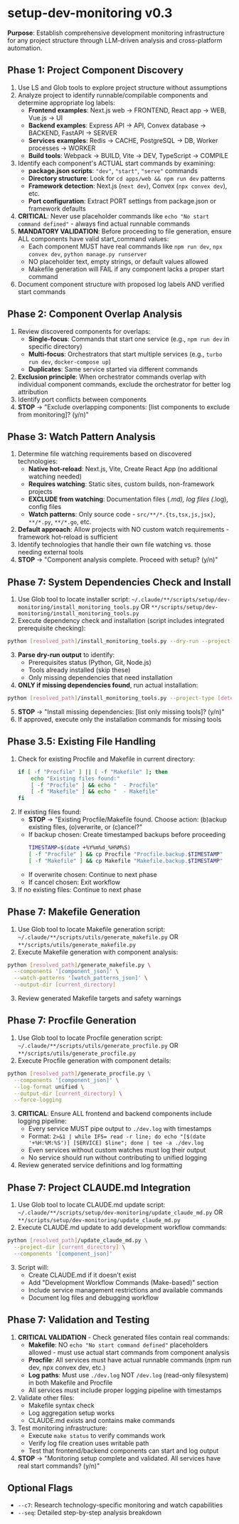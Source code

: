 # setup-dev-monitoring v0.3

**Purpose**: Establish comprehensive development monitoring infrastructure for any project structure through LLM-driven analysis and cross-platform automation.

## Phase 1: Project Component Discovery

1. Use LS and Glob tools to explore project structure without assumptions
2. Analyze project to identify runnable/compilable components and determine appropriate log labels:
   - **Frontend examples**: Next.js web → FRONTEND, React app → WEB, Vue.js → UI
   - **Backend examples**: Express API → API, Convex database → BACKEND, FastAPI → SERVER
   - **Services examples**: Redis → CACHE, PostgreSQL → DB, Worker processes → WORKER
   - **Build tools**: Webpack → BUILD, Vite → DEV, TypeScript → COMPILE
3. Identify each component's ACTUAL start commands by examining:
   - **package.json scripts**: `"dev"`, `"start"`, `"serve"` commands
   - **Directory structure**: Look for `cd apps/web && npm run dev` patterns
   - **Framework detection**: Next.js (`next dev`), Convex (`npx convex dev`), etc.
   - **Port configuration**: Extract PORT settings from package.json or framework defaults
4. **CRITICAL**: Never use placeholder commands like `echo "No start command defined"` - always find actual runnable commands
5. **MANDATORY VALIDATION**: Before proceeding to file generation, ensure ALL components have valid start_command values:
   - Each component MUST have real commands like `npm run dev`, `npx convex dev`, `python manage.py runserver`
   - NO placeholder text, empty strings, or default values allowed
   - Makefile generation will FAIL if any component lacks a proper start command
6. Document component structure with proposed log labels AND verified start commands

## Phase 2: Component Overlap Analysis

1. Review discovered components for overlaps:
   - **Single-focus**: Commands that start one service (e.g., `npm run dev` in specific directory)
   - **Multi-focus**: Orchestrators that start multiple services (e.g., `turbo run dev`, `docker-compose up`)
   - **Duplicates**: Same service started via different commands
2. **Exclusion principle**: When orchestrator commands overlap with individual component commands, exclude the orchestrator for better log attribution
3. Identify port conflicts between components
4. **STOP** → "Exclude overlapping components: [list components to exclude from monitoring]? (y/n)"

## Phase 3: Watch Pattern Analysis

1. Determine file watching requirements based on discovered technologies:
   - **Native hot-reload**: Next.js, Vite, Create React App (no additional watching needed)
   - **Requires watching**: Static sites, custom builds, non-framework projects
   - **EXCLUDE from watching**: Documentation files (_.md), log files (_.log), config files
   - **Watch patterns**: Only source code - `src/**/*.{ts,tsx,js,jsx}`, `**/*.py`, `**/*.go`, etc.
2. **Default approach**: Allow projects with NO custom watch requirements - framework hot-reload is sufficient
3. Identify technologies that handle their own file watching vs. those needing external tools
4. **STOP** → "Component analysis complete. Proceed with setup? (y/n)"

## Phase 7: System Dependencies Check and Install

1. Use Glob tool to locate installer script: `~/.claude/**/scripts/setup/dev-monitoring/install_monitoring_tools.py` OR `**/scripts/setup/dev-monitoring/install_monitoring_tools.py`
2. Execute dependency check and installation (script includes integrated prerequisite checking):

```bash
python [resolved_path]/install_monitoring_tools.py --dry-run --project-type [detected_types]
```

3. **Parse dry-run output** to identify:
   - Prerequisites status (Python, Git, Node.js)
   - Tools already installed (skip these)
   - Only missing dependencies that need installation
4. **ONLY if missing dependencies found**, run actual installation:

```bash
python [resolved_path]/install_monitoring_tools.py --project-type [detected_types]
```

5. **STOP** → "Install missing dependencies: [list only missing tools]? (y/n)"
6. If approved, execute only the installation commands for missing tools

## Phase 3.5: Existing File Handling

1. Check for existing Procfile and Makefile in current directory:
   ```bash
   if [ -f "Procfile" ] || [ -f "Makefile" ]; then
       echo "Existing files found:"
       [ -f "Procfile" ] && echo "  - Procfile"
       [ -f "Makefile" ] && echo "  - Makefile"
   fi
   ```
2. If existing files found:
   - **STOP** → "Existing Procfile/Makefile found. Choose action: (b)ackup existing files, (o)verwrite, or (c)ancel?"
   - If backup chosen: Create timestamped backups before proceeding
     ```bash
     TIMESTAMP=$(date +%Y%m%d_%H%M%S)
     [ -f "Procfile" ] && cp Procfile "Procfile.backup.$TIMESTAMP"
     [ -f "Makefile" ] && cp Makefile "Makefile.backup.$TIMESTAMP"
     ```
   - If overwrite chosen: Continue to next phase
   - If cancel chosen: Exit workflow
3. If no existing files: Continue to next phase

## Phase 7: Makefile Generation

1. Use Glob tool to locate Makefile generation script: `~/.claude/**/scripts/utils/generate_makefile.py` OR `**/scripts/utils/generate_makefile.py`
2. Execute Makefile generation with component analysis:

```bash
python [resolved_path]/generate_makefile.py \
  --components '[component_json]' \
  --watch-patterns '[watch_patterns_json]' \
  --output-dir [current_directory]
```

3. Review generated Makefile targets and safety warnings

## Phase 7: Procfile Generation

1. Use Glob tool to locate Procfile generation script: `~/.claude/**/scripts/utils/generate_procfile.py` OR `**/scripts/utils/generate_procfile.py`
2. Execute Procfile generation with component details:

```bash
python [resolved_path]/generate_procfile.py \
  --components '[component_json]' \
  --log-format unified \
  --output-dir [current_directory] \
  --force-logging
```

3. **CRITICAL**: Ensure ALL frontend and backend components include logging pipeline:
   - Every service MUST pipe output to `./dev.log` with timestamps
   - Format: `2>&1 | while IFS= read -r line; do echo "[$(date '+%H:%M:%S')] [SERVICE] $line"; done | tee -a ./dev.log`
   - Even services without custom watches must log their output
   - No service should run without contributing to unified logging
4. Review generated service definitions and log formatting

## Phase 7: Project CLAUDE.md Integration

1. Use Glob tool to locate CLAUDE.md update script: `~/.claude/**/scripts/setup/dev-monitoring/update_claude_md.py` OR `**/scripts/setup/dev-monitoring/update_claude_md.py`
2. Execute CLAUDE.md update to add development workflow commands:

```bash
python [resolved_path]/update_claude_md.py \
  --project-dir [current_directory] \
  --components '[component_json]'
```

3. Script will:
   - Create CLAUDE.md if it doesn't exist
   - Add "Development Workflow Commands (Make-based)" section
   - Include service management restrictions and available commands
   - Document log files and debugging workflow

## Phase 7: Validation and Testing

1. **CRITICAL VALIDATION** - Check generated files contain real commands:
   - **Makefile**: NO `echo "No start command defined"` placeholders allowed - must use actual start commands from component analysis
   - **Procfile**: All services must have actual runnable commands (npm run dev, npx convex dev, etc.)
   - **Log paths**: Must use `./dev.log` NOT `/dev.log` (read-only filesystem) in both Makefile and Procfile
   - All services must include proper logging pipeline with timestamps
2. Validate other files:
   - Makefile syntax check
   - Log aggregation setup works
   - CLAUDE.md exists and contains make commands
3. Test monitoring infrastructure:
   - Execute `make status` to verify commands work
   - Verify log file creation uses writable path
   - Test that frontend/backend components can start and log output
4. **STOP** → "Monitoring setup complete and validated. All services have real start commands? (y/n)"

## Optional Flags

- `--c7`: Research technology-specific monitoring and watch capabilities
- `--seq`: Detailed step-by-step analysis breakdown

